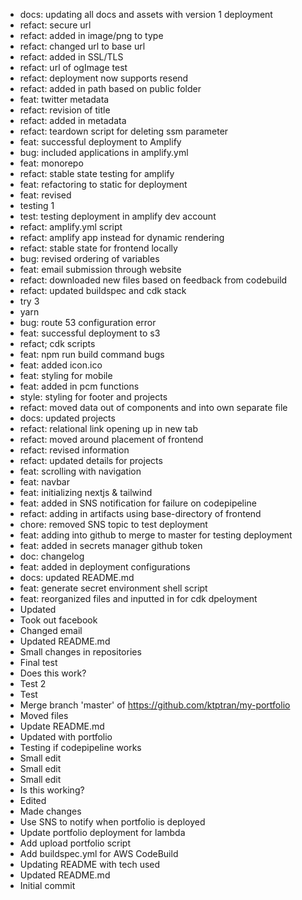 - docs: updating all docs and assets with version 1 deployment
- refact: secure url
- refact: added in image/png to type
- refact: changed url to base url
- refact: added in SSL/TLS
- refact: url of ogImage test
- refact: deployment now supports resend
- refact: added in path based on public folder
- feat: twitter metadata
- refact: revision of title
- refact: added in metadata
- refact: teardown script for deleting ssm parameter
- feat: successful deployment to Amplify
- bug: included applications in amplify.yml
- feat: monorepo
- refact: stable state testing for amplify
- feat: refactoring to static for deployment
- feat: revised
- testing 1
- test: testing deployment in amplify dev account
- refact: amplify.yml script
- refact: amplify app instead for dynamic rendering
- refact: stable state for frontend locally
- bug: revised ordering of variables
- feat: email submission through website
- refact: downloaded new files based on feedback from codebuild
- refact: updated buildspec and cdk stack
- try 3
- yarn
- bug: route 53 configuration error
- feat: successful deployment to s3
- refact; cdk scripts
- feat: npm run build command bugs
- feat: added icon.ico
- feat: styling for mobile
- feat: added in pcm functions
- style: styling for footer and projects
- refact: moved data out of components and into own separate file
- docs: updated projects
- refact: relational link opening up in new tab
- refact: moved around placement of frontend
- refact: revised information
- refact: updated details for projects
- feat: scrolling with navigation
- feat: navbar
- feat: initializing nextjs & tailwind
- feat: added in SNS notification for failure on codepipeline
- refact: adding in artifacts using base-directory of frontend
- chore: removed SNS topic to test deployment
- feat: adding into github to merge to master for testing deployment
- feat: added in secrets manager github token
- doc: changelog
- feat: added in deployment configurations
- docs: updated README.md
- feat: generate secret environment shell script
- feat: reorganized files and inputted in for cdk dpeloyment
- Updated
- Took out facebook
- Changed email
- Updated README.md
- Small changes in repositories
- Final test
- Does this work?
- Test 2
- Test
- Merge branch 'master' of https://github.com/ktptran/my-portfolio
- Moved files
- Update README.md
- Updated with portfolio
- Testing if codepipeline works
- Small edit
- Small edit
- Small edit
- Is this working?
- Edited
- Made changes
- Use SNS to notify when portfolio is deployed
- Update portfolio deployment for lambda
- Add upload portfolio script
- Add buildspec.yml for AWS CodeBuild
- Updating README with tech used
- Updated README.md
- Initial commit
